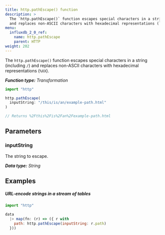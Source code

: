 ```yaml
---
title: http.pathEscape() function
description: >
  The `http.pathEscape()` function escapes special characters in a string (including `/`)
  and replaces non-ASCII characters with hexadecimal representations (`%XX`).
menu:
  influxdb_2_0_ref:
    name: http.pathEscape
    parent: HTTP
weight: 202
---
```


The `http.pathEscape()` function escapes special characters in a string (including `/`)
and replaces non-ASCII characters with hexadecimal representations (`%XX`).

_**Function type:** Transformation_

```js
import "http"

http.pathEscape(
  inputString: "/this/is/an/example-path.html"
)

// Returns %2Fthis%2Fis%2Fan%2Fexample-path.html
```

## Parameters

### inputString
The string to escape.

_**Data type:** String_

## Examples

##### URL-encode strings in a stream of tables
```js
import "http"

data
  |> map(fn: (r) => ({ r with
    path: http.pathEscape(inputString: r.path)
  }))
```
